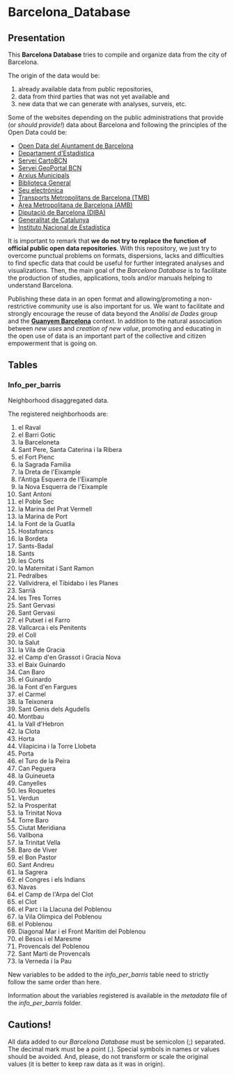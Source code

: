 # Barcelona_Database

## Presentation

This **Barcelona Database** tries to compile and organize data from the city of Barcelona.

The origin of the data would be:

1. already available data from public repositories, 
2. data from third parties that was not yet available and 
3. new data that we can generate with analyses, surveis, etc.

Some of the websites depending on the public administrations that provide (or *should provide!*) data about Barcelona and following the principles of the Open Data could be:

* [Open Data del Ajuntament de Barcelona](http://opendata.bcn.cat)
* [Departament d'Estadística](http://www.bcn.cat/estadistica/catala/index.htm)
* [Servei CartoBCN](http://w20.bcn.cat/cartobcn/)
* [Servei GeoPortal BCN](http://www.bcn.cat/geoportal/ca/presentacio.html)
* [Arxius Municipals](http://w110.bcn.cat/portal/site/ArxiuMunicipal)
* [Biblioteca General](http://w110.bcn.cat/portal/site/BibliotecaGeneral)
* [Seu electrónica](http://w110.bcn.cat/portal/site/Ajuntament)
* [Transports Metropolitans de Barcelona (TMB)](http://www.tmb.cat/es/tmb-open-data)
* [Àrea Metropolitana de Barcelona (AMB)](http://www.amb.cat/s/web/area-metropolitana/dades-estadistiques.html)
* [Diputació de Barcelona (DIBA)](http://dadesobertes.diba.cat/datasets?f[0]=field_keyword%3Abarcelona)
* [Generalitat de Catalunya](http://dadesobertes.gencat.cat/ca/cercador/cerca-cataleg?q=barcelona)
* [Instituto Nacional de Estadística](http://www.ine.es/buscar/searchResults.do?searchString=barcelona)

It is important to remark that **we do not try to replace the function of official public open data repositories**. With this repository, we just try to overcome punctual problems on formats, dispersions, lacks and difficulties to find specfic data that could be useful for further integrated analyses and visualizations. Then, the main goal of the *Barcelona Database* is to facilitate the production of studies, applications, tools and/or manuals helping to understand Barcelona.

Publishing these data in an open format and allowing/promoting a non-restrictive community use is also important for us. We want to facilitate and strongly encourage the reuse of data beyond the *Anàlisi de Dades* group and the **[Guanyem Barcelona](http://guanyembarcelona.cat)** context. In addition to the natural association between *new uses* and *creation of new value*, promoting and educating in the open use of data is an important part of the collective and citizen empowerment that is going on.

## Tables

### Info_per_barris

Neighborhood disaggregated data.

The registered neighborhoods are:

1. el Raval
2. el Barri Gotic
3. la Barceloneta
4. Sant Pere, Santa Caterina i la Ribera
5. el Fort Pienc
6. la Sagrada Familia
7. la Dreta de l'Eixample
8. l'Antiga Esquerra de l'Eixample
9. la Nova Esquerra de l'Eixample
10. Sant Antoni
11. el Poble Sec 
12. la Marina del Prat Vermell 
13. la Marina de Port
14. la Font de la Guatlla
15. Hostafrancs
16. la Bordeta
17. Sants-Badal
18. Sants
19. les Corts
20. la Maternitat i Sant Ramon
21. Pedralbes
22. Vallvidrera, el Tibidabo i les Planes
23. Sarrià
24. les Tres Torres
25. Sant Gervasi 
26. Sant Gervasi 
27. el Putxet i el Farro
28. Vallcarca i els Penitents
29. el Coll
30. la Salut
31. la Vila de Gracia
32. el Camp d'en Grassot i Gracia Nova
33. el Baix Guinardo
34. Can Baro
35. el Guinardo
36. la Font d'en Fargues
37. el Carmel
38. la Teixonera
39. Sant Genis dels Agudells
40. Montbau
41. la Vall d'Hebron
42. la Clota
43. Horta
44. Vilapicina i la Torre Llobeta
45. Porta
46. el Turo de la Peira
47. Can Peguera
48. la Guineueta
49. Canyelles
50. les Roquetes
51. Verdun
52. la Prosperitat
53. la Trinitat Nova
54. Torre Baro
55. Ciutat Meridiana
56. Vallbona
57. la Trinitat Vella
58. Baro de Viver
59. el Bon Pastor
60. Sant Andreu
61. la Sagrera
62. el Congres i els Indians
63. Navas
64. el Camp de l'Arpa del Clot
65. el Clot
66. el Parc i la Llacuna del Poblenou
67. la Vila Olimpica del Poblenou
68. el Poblenou
69. Diagonal Mar i el Front Maritim del Poblenou
70. el Besos i el Maresme
71. Provencals del Poblenou
72. Sant Marti de Provencals
73. la Verneda i la Pau

New variables to be added to the *info_per_barris* table need to strictly follow the same order than here.

Information about the variables registered is available in the *metadata* file of the *info_per_barris* folder.

## Cautions!

All data added to our *Barcelona Database* must be semicolon (;) separated. The decimal mark must be a point (.). Special symbols in names or values should be avoided. And, please, do not transform or scale the original values (it is better to keep raw data as it was in origin).


